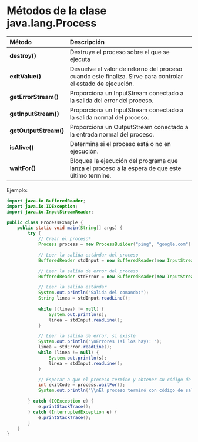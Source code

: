 # **Métodos de la clase java.lang.Process**

| Método | Descripción |
| :---- | :---- |
| **destroy()** | Destruye el proceso sobre el que se ejecuta |
| **exitValue()** | Devuelve el valor de retorno del proceso cuando este finaliza. Sirve para controlar el estado de ejecución. |
| **getErrorStream()** | Proporciona un InputStream conectado a la salida del error del proceso. |
| **getInputStream()** | Proporciona un InputStream conectado a la salida normal del proceso. |
| **getOutputStream()** | Proporciona un OutputStream conectado a la entrada normal del proceso. |
| **isAlive()** | Determina si el proceso está o no en ejecución. |
| **waitFor()** | Bloquea la ejecución del programa que lanza el proceso a la espera de que este último termine. |

Ejemplo: 
````java
import java.io.BufferedReader;  
import java.io.IOException;  
import java.io.InputStreamReader;

public class ProcessExample {  
    public static void main(String[] args) {  
        try {  
            // Crear el proceso*  
            Process process = new ProcessBuilder("ping", "google.com").start();

            // Leer la salida estándar del proceso 
            BufferedReader stdInput = new BufferedReader(new InputStreamReader(process.getInputStream()));

            // Leer la salida de error del proceso 
            BufferedReader stdError = new BufferedReader(new InputStreamReader(process.getErrorStream()));

            // Leer la salida estándar
            System.out.println("Salida del comando:");  
            String linea = stdInput.readLine();  
           
            while ((linea) != null) {  
                System.out.println(s);
                linea = stdInput.readLine();
            }

            // Leer la salida de error, si existe
            System.out.println("\nErrores (si los hay): ");
            linea = stdError.readLine();
            while (linea != null) {  
                System.out.println(s);
                linea = stdInput.readLine();
            }

            // Esperar a que el proceso termine y obtener su código de salida
            int exitCode = process.waitFor();  
            System.out.println("\\nEl proceso terminó con código de salida: " + exitCode);

        } catch (IOException e) {  
            e.printStackTrace();  
        } catch (InterruptedException e) {  
            e.printStackTrace();  
        }  
    }  
}
````
